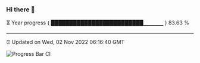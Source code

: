 ### Hi there 👋

⏳ Year progress { █████████████████████████▁▁▁▁▁ } 83.63 %

---

⏰ Updated on Wed, 02 Nov 2022 06:16:40 GMT

![Progress Bar CI](https://github.com/Shyam-Makwana/GitHub-Actions-Demo/workflows/Progress%20Bar%20CI/badge.svg)
